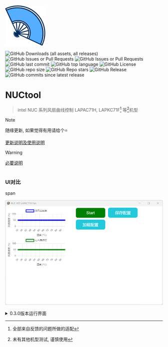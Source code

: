 ![logo](./src-tauri/icons/128x128.png)

![GitHub Downloads (all assets, all releases)](https://img.shields.io/github/downloads/cyear/NUCtool/total?style=for-the-badge)
![GitHub Issues or Pull Requests](https://img.shields.io/github/issues/cyear/NUCtool?style=for-the-badge)
![GitHub Issues or Pull Requests](https://img.shields.io/github/issues-closed/cyear/NUCtool?style=for-the-badge)
![GitHub last commit](https://img.shields.io/github/last-commit/cyear/NUCtool?style=for-the-badge)
![GitHub top language](https://img.shields.io/github/languages/top/cyear/NUCtool?style=for-the-badge)
![GitHub License](https://img.shields.io/github/license/cyear/NUCtool?style=for-the-badge)
![GitHub repo size](https://img.shields.io/github/repo-size/cyear/NUCtool?style=for-the-badge)
![GitHub Repo stars](https://img.shields.io/github/stars/cyear/NUCtool?style=for-the-badge)
![GitHub Release](https://img.shields.io/github/v/release/cyear/NUCtool?style=for-the-badge)
![GitHub commits since latest release](https://img.shields.io/github/commits-since/cyear/NUCtool/latest?style=for-the-badge)

# NUCtool

> intel NUC 系列风扇曲线控制 LAPAC71H, LAPKC71F[^1] 等[^2]机型

[^1]: 全部来自反馈的问题所做的适配
    
[^2]: 未有其他机型测试, 谨慎使用
    
> [!NOTE]
> 随缘更新, 如果觉得有用请给个⭐
>
> [更新说明及使用说明](./src-tauri/NUCtoolChange.md)

> [!WARNING]
> [必要说明](assets/分析.md)

# 

### UI对比

span

![0.1.2](assets/0.1.2.png)

</details>

<details>
  <summary>
    0.3.0版本运行界面
  </summary>

![0.3.0](assets/0.3.0.png)

</details>
